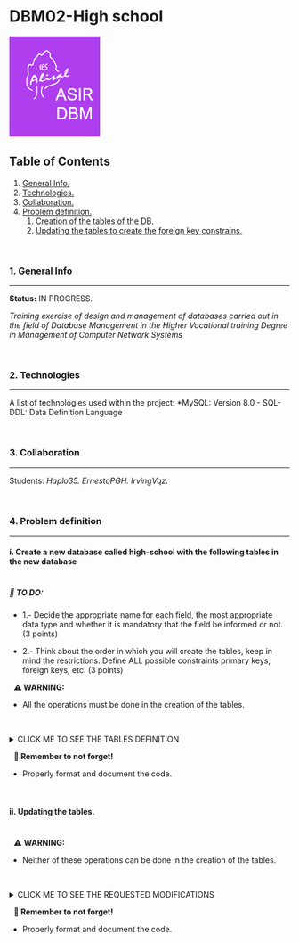 # DBM02-High school

![Logo de Team](https://github.com/ana-polo/DBM02-high-school-sol/blob/main/DBM.gif "Team logo")


<a name="top"></a>
## Table of Contents
1. [General Info.](#general-info)
2. [Technologies.](#technologies)
3. [Collaboration.](#collaboration)
4. [Problem definition.](#problem-definition)
    1. [Creation of the tables of the DB.](#create)
    2. [Updating the tables to create the foreign key constrains.](#alter)
	

&nbsp;
<a name="general-info"></a>
### 1. General Info
***
**Status:** IN PROGRESS.

*Training exercise of design and management of databases carried out in the field of Database Management in the Higher Vocational training Degree in Management of Computer Network Systems*


&nbsp;
<a name="technologies"></a>
### 2. Technologies
***
A list of technologies used within the project:
*MySQL: Version 8.0 
    - SQL-DDL: Data Definition Language 


&nbsp;
<a name="collaboration"></a>
### 3. Collaboration
***
Students:
*Haplo35.* 
*ErnestoPGH.* 
*IrvingVqz.*


&nbsp;
<a name="problem-definition"></a>
### 4. Problem definition
***
<a name="create"></a>
#### i. Create a new database called high-school with the following tables in the new database
#
##### 📝 TO DO: 
- 1.- Decide the appropriate name for each field, the most appropriate data type and whether it is mandatory that the field be 
   informed or not. (3 points) 
	   
- 2.- Think about the order in which you will create the tables, keep in mind the restrictions. Define ALL possible constraints 
   primary keys, foreign keys, etc. (3 points)

&nbsp;
**⚠️ WARNING:** 
- All the operations must be done in the creation of the tables.

&nbsp;
<details>
    <summary>CLICK ME TO SEE THE TABLES DEFINITION</summary>

&nbsp;	
*STUDENT*
	
- The student's academic record number, which in addition to being unique and identifying the student, is composed of 4 letters and 3 digits.        
- The group to which the student belongs.        
- The student's NIF.        
- Name.
- Surname.
- Date of birth. Please note that no student under the age of 16 can be enrolled.
- Address
- The student's phone number (assume it only has one number) Will not be prefixed +34
- Gender, which will be F for women and M for men. Use a constraint to define the set of values that this field can take.


*TEACHER*
	
- The official number: Uniquely identifies each one and is formed with 4 digits and 3 letters.
- The teacher's name
- The teacher's last name
- The teacher's address
- The teacher's phone (assume you only have one number). Does not have the prefix +34
- Field that specifies whether the teacher is interim or not. The vast majority are inter-im.
- Maximum number of courses that a teacher can teach.
   
    
*COURSE*
	
- Field that identifies the course, consists of 4 letters
- Course description
- Hours of duration
- Course price
 
    
*GROUP*
	
- Field that identifies the group, consists of 4 uppercase letters, a number and a low-ercase letter.
- Description of the group
- Course
- Teacher
- Shift, it can be morning or afternoon. Do not use a constraint to define the set of val-ues that this field can take.
- Start date
- End date
- Start time
- End time

&nbsp;
**REMARKS**
    - Two groups of the same course cannot coincide in the same shift.
    - No course has a higher price of more than € 500 or more than 2000 hours.
    - Each student can only be enrolled in one group.
    - There may be single-day courses.
    - No teacher can teach more than 3 courses.

</details>

&nbsp;
**👀 Remember to not forget!**
- Properly format and document the code.

&nbsp;
&nbsp;
<a name="alter"></a>
#### ii. Updating the tables.
#

&nbsp;
⚠️ **WARNING:** 
- Neither of these operations can be done in the creation of the tables.
 
&nbsp;
<details>
    <summary>CLICK ME TO SEE THE REQUESTED MODIFICATIONS</summary>
     	
&nbsp;	
** (0.5 point each) **
1. Clears the primary key from the teacher's table. What do you have to do before?
2. Create a primary key in teachers that is the first and last name.
3. Add a field behind the price in the courses' table, indicating the last year in which it was taught. You don't have to be informed.
4. Change the data type of the student's name by adding 5 characters.
5. Delete a foreign key from one of the tables and recreate it.
6. Delete a CHECK from a table and recreate it.
7. Rename the group's table by class.
8. Deletes the teacher's table.
	
</details>

&nbsp;
**👀 Remember to not forget!**
- Properly format and document the code.		 
 
